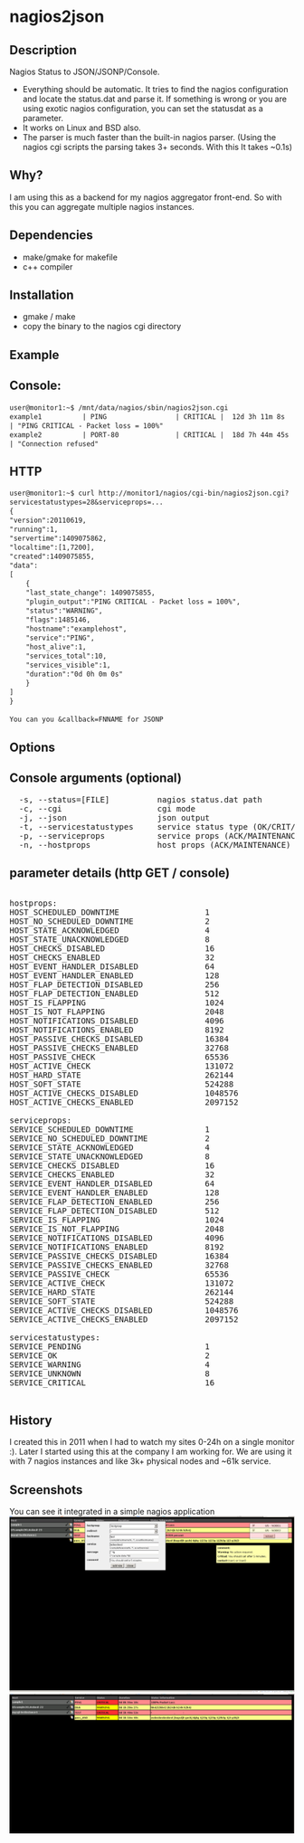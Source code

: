 nagios2json
===========

Description
-----------
Nagios Status to JSON/JSONP/Console.

- Everything should be automatic. It tries to find the nagios configuration and locate the status.dat and parse it.
  If something is wrong or you are using exotic nagios configuration, you can set the statusdat as a parameter.
- It works on Linux and BSD also.
- The parser is much faster than the built-in nagios parser. (Using the nagios cgi scripts the parsing takes 3+ seconds. With this It takes ~0.1s)

Why?
-----------
I am using this as a backend for my nagios aggregator front-end. So with this you can aggregate multiple nagios instances.

Dependencies
-----------
- make/gmake for makefile
- c++ compiler

Installation
-----------
- gmake / make
- copy the binary to the nagios cgi directory

Example
-----------
## Console:
    user@monitor1:~$ /mnt/data/nagios/sbin/nagios2json.cgi
    example1          | PING                 | CRITICAL |  12d 3h 11m 8s   | "PING CRITICAL - Packet loss = 100%"
    example2          | PORT-80              | CRITICAL |  18d 7h 44m 45s  | "Connection refused"

## HTTP
    user@monitor1:~$ curl http://monitor1/nagios/cgi-bin/nagios2json.cgi?servicestatustypes=28&serviceprops=...
    {
	"version":20110619,
	"running":1,
	"servertime":1409075862,
	"localtime":[1,7200],
	"created":1409075855,
	"data":
	[
	    {
	    "last_state_change": 1409075855,
	    "plugin_output":"PING CRITICAL - Packet loss = 100%",
	    "status":"WARNING",
	    "flags":1485146,
	    "hostname":"examplehost",
	    "service":"PING",
	    "host_alive":1,
	    "services_total":10,
	    "services_visible":1,
	    "duration":"0d 0h 0m 0s"
	    }
	]
    }
    
    You can you &callback=FNNAME for JSONP
Options
-----------
## Console arguments (optional)
<pre>
  -s, --status=[FILE]          nagios status.dat path
  -c, --cgi                    cgi mode
  -j, --json                   json output
  -t, --servicestatustypes     service status type (OK/CRIT/WARN)
  -p, --serviceprops           service props (ACK/MAINTENANCE)
  -n, --hostprops              host props (ACK/MAINTENANCE)
</pre>

## parameter details (http GET / console)
<pre>

hostprops:
HOST_SCHEDULED_DOWNTIME                  1
HOST_NO_SCHEDULED_DOWNTIME               2
HOST_STATE_ACKNOWLEDGED                  4
HOST_STATE_UNACKNOWLEDGED                8
HOST_CHECKS_DISABLED                     16
HOST_CHECKS_ENABLED                      32
HOST_EVENT_HANDLER_DISABLED              64
HOST_EVENT_HANDLER_ENABLED               128
HOST_FLAP_DETECTION_DISABLED             256
HOST_FLAP_DETECTION_ENABLED              512
HOST_IS_FLAPPING                         1024
HOST_IS_NOT_FLAPPING                     2048
HOST_NOTIFICATIONS_DISABLED              4096
HOST_NOTIFICATIONS_ENABLED               8192
HOST_PASSIVE_CHECKS_DISABLED             16384
HOST_PASSIVE_CHECKS_ENABLED              32768
HOST_PASSIVE_CHECK                       65536
HOST_ACTIVE_CHECK                        131072
HOST_HARD_STATE                          262144
HOST_SOFT_STATE                          524288
HOST_ACTIVE_CHECKS_DISABLED              1048576
HOST_ACTIVE_CHECKS_ENABLED               2097152

serviceprops:
SERVICE_SCHEDULED_DOWNTIME               1
SERVICE_NO_SCHEDULED_DOWNTIME            2
SERVICE_STATE_ACKNOWLEDGED               4
SERVICE_STATE_UNACKNOWLEDGED             8
SERVICE_CHECKS_DISABLED                  16
SERVICE_CHECKS_ENABLED                   32
SERVICE_EVENT_HANDLER_DISABLED           64
SERVICE_EVENT_HANDLER_ENABLED            128
SERVICE_FLAP_DETECTION_ENABLED           256
SERVICE_FLAP_DETECTION_DISABLED          512
SERVICE_IS_FLAPPING                      1024
SERVICE_IS_NOT_FLAPPING                  2048
SERVICE_NOTIFICATIONS_DISABLED           4096
SERVICE_NOTIFICATIONS_ENABLED            8192
SERVICE_PASSIVE_CHECKS_DISABLED          16384
SERVICE_PASSIVE_CHECKS_ENABLED           32768
SERVICE_PASSIVE_CHECK                    65536
SERVICE_ACTIVE_CHECK                     131072
SERVICE_HARD_STATE                       262144
SERVICE_SOFT_STATE                       524288
SERVICE_ACTIVE_CHECKS_DISABLED           1048576
SERVICE_ACTIVE_CHECKS_ENABLED            2097152

servicestatustypes:
SERVICE_PENDING                          1
SERVICE_OK                               2
SERVICE_WARNING                          4
SERVICE_UNKNOWN                          8
SERVICE_CRITICAL                         16

</pre>

History
-----------
I created this in 2011 when I had to watch my sites 0-24h on a single monitor :).
Later I started using this at the company I am working for. We are using it with 7 nagios instances and like 3k+ physical nodes and ~61k service.

Screenshots
-----------
You can see it integrated in a simple nagios application
![Screenshot1](https://raw.githubusercontent.com/macskas/nagios2json/master/github-static/nagios1.png "Screenshot1")
![Screenshot2](https://raw.githubusercontent.com/macskas/nagios2json/master/github-static/nagios2.png "Screenshot2")
